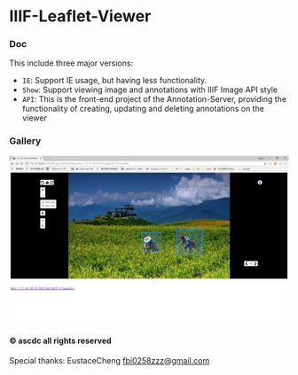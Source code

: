 # IIIF-Leaflet-Viewer

### Doc
This include three major versions:
* `IE`: Support IE usage, but having less functionality.
* `Show`: Support viewing image and annotations with IIIF Image API style
* `API`: This is the front-end project of the Annotation-Server, providing the functionality of creating, updating and deleting annotations on the viewer

### Gallery
![photo1](./gallery/photo1.PNG)

#### © ascdc all rights reserved
Special thanks: EustaceCheng <fbi0258zzz@gmail.com>
